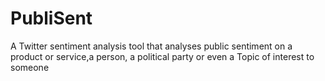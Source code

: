 # PubliSent
A Twitter sentiment analysis tool that analyses public sentiment on a product or service,a person, a political party or even a Topic of interest to someone

